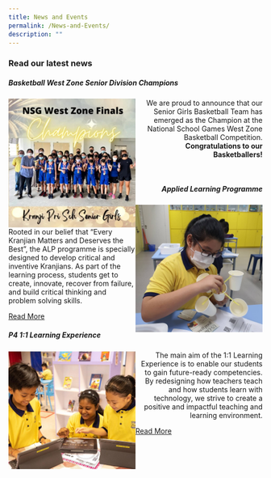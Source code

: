 ```yaml
---
title: News and Events
permalink: /News-and-Events/
description: ""
---
```

### **Read our latest news**


##### Basketball West Zone Senior Division Champions

<img style="width:50%" align="left" src= "/images/News%20and%20Events/N3.jpg" alt="ALP" style="text-align:right">

<p style="text-align:right" >We are proud to announce that our Senior Girls Basketball Team has emerged as the Champion at the National School Games West Zone Basketball Competition. <b>Congratulations to our Basketballers!</b></p>
<br>
<h5 style="text-align:right"> Applied Learning Programme </h5>
<img style="width:50%" align="right" src="/images/News%20and%20Events/N4.jpg" alt="ALP" style="text-align:right">
<p style="text-align:left"> Rooted in our belief that “Every Kranjian Matters and Deserves the Best”, the ALP programme is specially designed to develop critical and inventive Kranjians. As part of the learning process, students get to create, innovate, recover from failure, and build critical thinking and problem solving skills. </p><a href="/our-curriculum/Signature-Programmes/Applied-Learning-Programme-ALP/"> Read More </a>

<h5 style="text-align:left"> P4 1:1 Learning Experience </h5>
<img style="width:50%" align="left" src="/images/News%20and%20Events/N5.jpg">

<p style="text-align:right">The main aim of the 1:1 Learning Experience is to enable our students to gain future-ready competencies. By redesigning how teachers teach and how students learn with technology, we strive to create a positive and impactful teaching and learning environment.</p> 

<a href="/our-curriculum/Signature-Programmes/1-1-Learning-Experience/"> Read More </a>